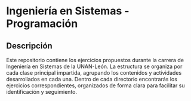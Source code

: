 # Ingeniería en Sistemas - Programación

## Descripción
Este repositorio contiene los ejercicios propuestos durante la carrera de Ingeniería en Sistemas de la UNAN-León. La estructura se organiza por cada clase principal impartida, agrupando los contenidos y actividades desarrollados en cada una. Dentro de cada directorio encontrarás los ejercicios correspondientes, organizados de forma clara para facilitar su identificación y seguimiento.